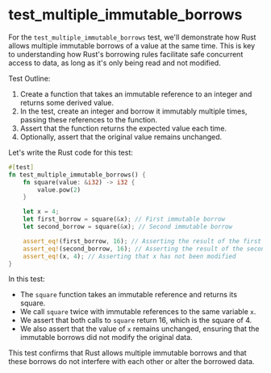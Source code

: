 # test_multiple_immutable_borrows

For the `test_multiple_immutable_borrows` test, we'll demonstrate how Rust allows multiple immutable borrows of a value at the same time. This is key to understanding how Rust's borrowing rules facilitate safe concurrent access to data, as long as it's only being read and not modified.

Test Outline:
1. Create a function that takes an immutable reference to an integer and returns some derived value.
2. In the test, create an integer and borrow it immutably multiple times, passing these references to the function.
3. Assert that the function returns the expected value each time.
4. Optionally, assert that the original value remains unchanged.

Let's write the Rust code for this test:

```rust
#[test]
fn test_multiple_immutable_borrows() {
    fn square(value: &i32) -> i32 {
        value.pow(2)
    }

    let x = 4;
    let first_borrow = square(&x); // First immutable borrow
    let second_borrow = square(&x); // Second immutable borrow

    assert_eq!(first_borrow, 16); // Asserting the result of the first borrow
    assert_eq!(second_borrow, 16); // Asserting the result of the second borrow
    assert_eq!(x, 4); // Asserting that x has not been modified
}
```

In this test:
- The `square` function takes an immutable reference and returns its square.
- We call `square` twice with immutable references to the same variable `x`.
- We assert that both calls to `square` return 16, which is the square of 4.
- We also assert that the value of `x` remains unchanged, ensuring that the immutable borrows did not modify the original data.

This test confirms that Rust allows multiple immutable borrows and that these borrows do not interfere with each other or alter the borrowed data.